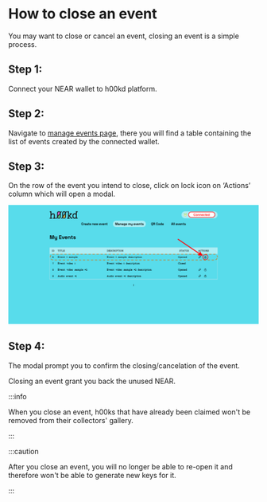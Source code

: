 # How to close an event

You may want to close or cancel an event, closing an event is a simple process.

## Step 1:

Connect your NEAR wallet to h00kd platform.

## Step 2:

Navigate to [manage events page](https://app.h00kd.com/admin/manage), there you will find a table containing the list of events created by the connected wallet.

## Step 3:

On the row of the event you intend to close, click on lock icon on ‘Actions’ column which will open a modal.

![screenshot of manage screen with a pointer to lock icon for event closing](../../static/img/user-guide/lock-modal-indicator.png)

## Step 4:

The modal prompt you to confirm the closing/cancelation of the event.

Closing an event grant you back the unused NEAR.

:::info

When you close an event, h00ks that have already been claimed won't be removed from their collectors' gallery.

:::

:::caution

After you close an event, you will no longer be able to re-open it and therefore won't be able to generate new keys for it.

:::

